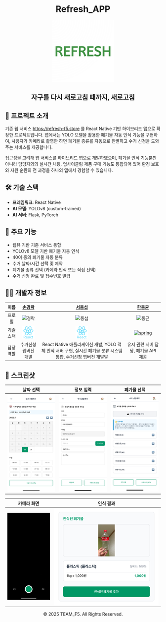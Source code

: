 <h1 align="middle">Refresh_APP</h1>

<div align="center">
  <img src="applogo.png" alt="RELOAD_F5 로고" width="200px" />
  <h2>자구를 다시 새로고침 때까지, 새로고침</h2>
</div>

## 📱 프로젝트 소개

기존 웹 서비스 <a href ="https://refresh-f5.store" target="_blank">https://refresh-f5.store</a> 를 React Native 기반 하이브리드 앱으로 확장한 프로젝트입니다. 앱에서는 YOLO 모델을 활용한 폐기물 자동 인식 기능을 구현하여, 사용자가 카메라로 촬영만 하면 폐기물 종류를 자동으로 판별하고 수거 신청을 도와주는 서비스를 제공합니다.

접근성을 고려해 웹 서비스를 하이브리드 앱으로 개발하였으며, 폐기물 인식 기능뿐만 아니라 담당자와의 실시간 채팅, 업사이클링 제품 구매 기능도 통합되어 있어 환경 보호와 자원 순환의 전 과정을 하나의 앱에서 경험할 수 있습니다.

## 🛠️ 기술 스택

- **프레임워크**: React Native
- **AI 모델**: YOLOv8 (custom-trained)
- **AI 서버**: Flask, PyTorch

## 🌟 주요 기능

- 웹뷰 기반 기존 서비스 통합
- YOLOv8 모델 기반 폐기물 자동 인식
- 40여 종의 폐기물 자동 분류
- 수거 날짜/시간 선택 및 예약
- 폐기물 종류 선택 (카메라 인식 또는 직접 선택)
- 수거 신청 완료 및 접수번호 발급

## 👨‍💻 개발자 정보

| 이름 | [손경락](https://github.com/ganglike248) | [서동섭](https://github.com/dongsubnambuk) | [한동균](https://github.com/hdg5639) |
| :-: | :-: | :-: | :-: |
| 프로필 | ![경락](https://avatars.githubusercontent.com/u/81566899?v=4) | ![동섭](https://avatars.githubusercontent.com/u/105368619?v=40559e2f4-9356-4df9-b373-a06030bc0abb) | ![동균](https://avatars.githubusercontent.com/u/107734276?v=4) |
| 기술 스택 | <a href="https://reactjs.org/" target="_blank" rel="noreferrer"> <img src="https://raw.githubusercontent.com/devicons/devicon/master/icons/react/react-original-wordmark.svg" alt="react" width="40" height="40"/> </a> | <a href="https://reactjs.org/" target="_blank" rel="noreferrer"> <img src="https://raw.githubusercontent.com/devicons/devicon/master/icons/react/react-original-wordmark.svg" alt="react" width="40" height="40"/> </a> | <a href="https://spring.io/" target="_blank" rel="noreferrer"> <img src="https://www.vectorlogo.zone/logos/springio/springio-icon.svg" alt="spring" width="40" height="40"/> </a> |
| 담당 역할 | 수거신청 웹버전 개발 | React Native 애플리케이션 개발, YOLO 객체 인식 서버 구현, 실시간 폐기물 분류 시스템 통합, 수거신청 앱버전 개발발 | 유저 관련 서버 담당, 폐기물 API 제공 |
## 📱 스크린샷

| 날짜 선택 | 정보 입력 | 폐기물 선택 | 
|----------|----------|------------|
| <img src="date.jpg" width="500px"> | <img src="user.jpg" width="500px"> | <img src="select.jpg" width="500px"> 

| 카메라 화면 | 인식 결과 |
|------------|----------|
| <img src="crama.jpg" width="200px"> | <img src="yolo.jpg" width="500px"> |



<div align="center">
  © 2025 TEAM_F5. All Rights Reserved.
</div>
